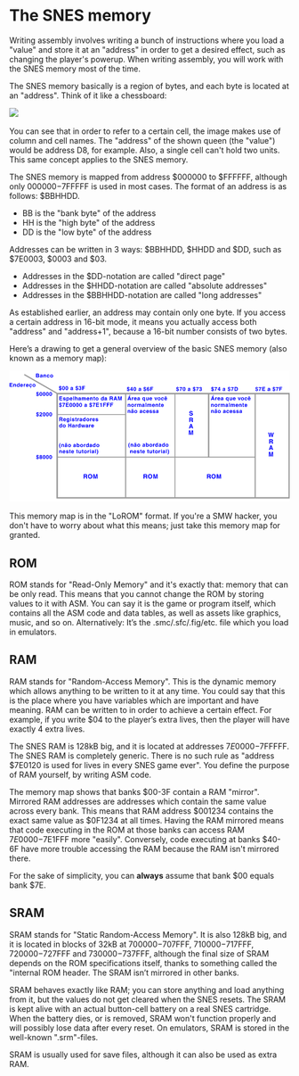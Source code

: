 # The SNES memory

Writing assembly involves writing a bunch of instructions where you load a "value" and store it at an "address" in order to get a desired effect, such as changing the player's powerup. When writing assembly, you will work with the SNES memory most of the time.

The SNES memory basically is a region of bytes, and each byte is located at an "address". Think of it like a chessboard:

![](../.gitbook/assets/chessboard.png)

You can see that in order to refer to a certain cell, the image makes use of column and cell names. The "address" of the shown queen \(the "value"\) would be address D8, for example. Also, a single cell can't hold two units. This same concept applies to the SNES memory.

The SNES memory is mapped from address $000000 to $FFFFFF, although only $000000-$7FFFFF is used in most cases. The format of an address is as follows: $BBHHDD.

* BB is the "bank byte" of the address
* HH is the "high byte" of the address
* DD is the "low byte" of the address

Addresses can be written in 3 ways: $BBHHDD, $HHDD and $DD, such as $7E0003, $0003 and $03.

* Addresses in the $DD-notation are called "direct page"
* Addresses in the $HHDD-notation are called "absolute addresses"
* Addresses in the $BBHHDD-notation are called "long addresses"

As established earlier, an address may contain only one byte. If you access a certain address in 16-bit mode, it means you actually access both "address" and "address+1", because a 16-bit number consists of two bytes.

Here’s a drawing to get a general overview of the basic SNES memory \(also known as a memory map\):

![The &#x201C;LoROM&#x201D; Memory Map](../.gitbook/assets/memory.png)

This memory map is in the "LoROM" format. If you're a SMW hacker, you don't have to worry about what this means; just take this memory map for granted.

## ROM

ROM stands for "Read-Only Memory" and it's exactly that: memory that can be only read. This means that you cannot change the ROM by storing values to it with ASM. You can say it is the game or program itself, which contains all the ASM code and data tables, as well as assets like graphics, music, and so on. Alternatively: It’s the .smc/.sfc/.fig/etc. file which you load in emulators.

## RAM

RAM stands for "Random-Access Memory". This is the dynamic memory which allows anything to be written to it at any time. You could say that this is the place where you have variables which are important and have meaning. RAM can be written to in order to achieve a certain effect. For example, if you write $04 to the player’s extra lives, then the player will have exactly 4 extra lives.

The SNES RAM is 128kB big, and it is located at addresses $7E0000-$7FFFFF. The SNES RAM is completely generic. There is no such rule as "address $7E0120 is used for lives in every SNES game ever". You define the purpose of RAM yourself, by writing ASM code.

The memory map shows that banks $00-3F contain a RAM "mirror". Mirrored RAM addresses are addresses which contain the same value across every bank. This means that RAM address $001234 contains the exact same value as $0F1234 at all times. Having the RAM mirrored means that code executing in the ROM at those banks can access RAM $7E0000-$7E1FFF more "easily". Conversely, code executing at banks $40-6F have more trouble accessing the RAM because the RAM isn't mirrored there.

For the sake of simplicity, you can **always** assume that bank $00 equals bank $7E.

## SRAM

SRAM stands for "Static Random-Access Memory". It is also 128kB big, and it is located in blocks of 32kB at $700000-$707FFF, $710000-$717FFF, $720000-$727FFF and $730000-$737FFF, although the final size of SRAM depends on the ROM specifications itself, thanks to something called the "internal ROM header. The SRAM isn’t mirrored in other banks.

SRAM behaves exactly like RAM; you can store anything and load anything from it, but the values do not get cleared when the SNES resets. The SRAM is kept alive with an actual button-cell battery on a real SNES cartridge. When the battery dies, or is removed, SRAM won't function properly and will possibly lose data after every reset. On emulators, SRAM is stored in the well-known ".srm"-files.

SRAM is usually used for save files, although it can also be used as extra RAM.

